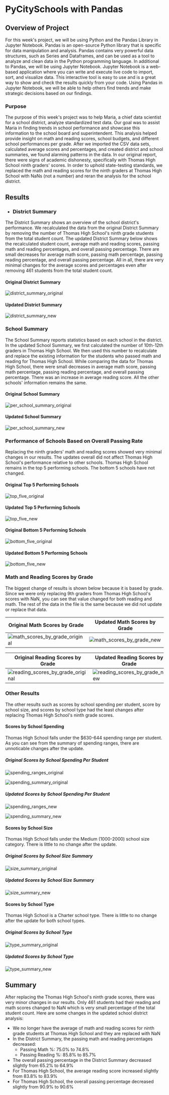 # PyCitySchools with Pandas

## Overview of Project
For this week's project, we will be using Python and the Pandas Library in Jupyter Notebook. Pandas is an open-source Python library that is specific for data manipulation and analysis. Pandas contains very powerful data structures, such as Series and Dataframes, and can be used as a tool to analyze and clean data in the Python programming language. In additional to Pandas, we will be using Jupyter Notebook. Jupyter Notebook is a web-based application where you can write and execute live code to import, sort, and visualize data. This interactive tool is easy to use and is a great way to show and check the results quickly from your code. Using Pandas in Jupyter Notebook, we will be able to help others find trends and make strategic decisions based on our findings.

### Purpose
The purpose of this week's project was to help Maria, a chief data scientist for a school district, analyze standardized test data. Our goal was to assist Maria in finding trends in school performance and showcase this information to the school board and superintendent. This analysis helped provide insight on math and reading scores, school budgets, and different school performances per grade. After we imported the CSV data sets, calculated average scores and percentages, and created district and school summaries, we found alarming patterns in the data. In our original report, there were signs of academic dishonesty, specifically with Thomas High School ninth graders' scores. In order to uphold state-testing standards, we replaced the math and reading scores for the ninth graders at Thomas High School with NaNs (not a number) and reran the analysis for the school district.

## Results

- ### District Summary
The District Summary shows an overview of the school district's performance. We recalculated the data from the original District Summary by removing the number of Thomas High School's ninth grade students from the total student count. The updated District Summary below shows the recalculated student count, average math and reading scores, passing math and reading percentages, and overall passing percentage. There are small decreases for average math score, passing math percentage, passing reading percentage, and overall passing percentage. All in all, there are very minimal changes for the average scores and percentages even after removing 461 students from the total student count.

#### Original District Summary
![district_summary_original](/Resources/district_summary_original.PNG)

#### Updated District Summary
![district_summary_new](/Resources/district_summary_new.PNG)

### School Summary
The School Summary reports statistics based on each school in the district. In the updated School Summary, we first calculated the number of 10th-12th graders in Thomas High School. We then used this number to recalculate and replace the existing information for the students who passed math and reading for Thomas High School. While comparing the data for Thomas High School, there were small decreases in average math score, passing math percentage, passing reading percentage, and overall passing percentage. There was an increase in average reading score. All the other schools' information remains the same.

#### Original School Summary
![per_school_summary_original](/Resources/per_school_summary_original.PNG)

#### Updated School Summary
![per_school_summary_new](/Resources/per_school_summary_new.PNG)

### Performance of Schools Based on Overall Passing Rate
Replacing the ninth graders' math and reading scores showed very minimal changes in our results. The updates overall did not affect Thomas High School's performance relative to other schools. Thomas High School remains in the top 5 performing schools. The bottom 5 schools have not changed. 

#### Original Top 5 Performing Schools
![top_five_original](/Resources/top_five_original.PNG)

#### Updated Top 5 Performing Schools
![top_five_new](/Resources/top_five_new.PNG)

#### Original Bottom 5 Performing Schools
![bottom_five_original](/Resources/bottom_five_original.PNG)

#### Updated Bottom 5 Performing Schools
![bottom_five_new](/Resources/bottom_five_new.PNG)

### Math and Reading Scores by Grade
The biggest change of results is shown below because it is based by grade. Since we were only replacing 9th graders from Thomas High School's scores with NaN, you can see that value changed for both reading and math. The rest of the data in the file is the same because we did not update or replace that data. 

|Original Math Scores by Grade     |Updated Math Scores by Grade      |
|------------|-------------|
|![math_scores_by_grade_original](/Resources/math_scores_by_grade_original.PNG)|![math_scores_by_grade_new](/Resources/math_scores_by_grade_new.PNG)|


|Original Reading Scores by Grade     |Updated Reading Scores by Grade      |
|------------|-------------|
|![reading_scores_by_grade_original](/Resources/reading_scores_by_grade_original.PNG)|![reading_scores_by_grade_new](/Resources/reading_scores_by_grade_new.PNG)|


### Other Results
The other results such as scores by school spending per student, score by school size, and scores by school type had the least changes after replacing Thomas High School's ninth grade scores.

#### Scores by School Spending
Thomas High School falls under the $630-644 spending range per student. As you can see from the summary of spending ranges, there are unnoticable changes after the update. 
##### Original Scores by School Spending Per Student
![spending_ranges_original](/Resources/spending_ranges_original.PNG)

![spending_summary_original](/Resources/spending_summary_original.PNG)

##### Updated Scores by School Spending Per Student
![spending_ranges_new](/Resources/spending_ranges_new.PNG)

![spending_summary_new](/Resources/spending_summary_new.PNG)

#### Scores by School Size
Thomas High School falls under the Medium (1000-2000) school size category. There is little to no change after the update. 
##### Original Scores by School Size Summary
![size_summary_original](/Resources/size_summary_original.PNG)

##### Updated Scores by School Size Summary
![size_summary_new](/Resources/size_summary_new.PNG)

#### Scores by School Type
Thomas High School is a Charter school type. There is little to no change after the update for both school types.
##### Original Scores by School Type
![type_summary_original](/Resources/type_summary_original.PNG)

##### Updated Scores by School Type
![type_summary_new](/Resources/type_summary_new.PNG)

## Summary
After replacing the Thomas High School's ninth grade scores, there was very minor changes in our results. Only 461 students had their reading and math scores changed to NaN which is very small percentage of the total student count. Here are some changes in the updated school district analysis:
- We no longer have the average of math and reading scores for ninth grade students at Thomas High School and they are replaced with NaN
- In the District Summary, the passing math and reading percentages decreased:
	- Passing Math %: 75.0% to 74.8%
	- Passing Reading %: 85.8% to 85.7%
- The overall passing percentage in the District Summary decreased slightly from 65.2% to 64.9%
- For Thomas High School, the average reading score increased slightly from 83.8% to 83.9%
- For Thomas High School, the overall passing percentage decreased slightly from 90.9% to 90.6%
